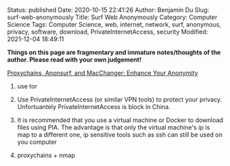 Status: published
Date: 2020-10-15 22:41:26
Author: Benjamin Du
Slug: surf-web-anonymously
Title: Surf Web Anonymously
Category: Computer Science
Tags: Computer Science, web, internet, network, surf, anonymous, privacy, software, download, PrivateInternetAccess, security
Modified: 2021-12-04 18:49:11

**Things on this page are fragmentary and immature notes/thoughts of the author. Please read with your own judgement!**

[Proxychains, Anonsurf, and MacChanger: Enhance Your Anonymity](https://dzone.com/articles/proxychains-anonsurf-and-macchanger-enhance-your-a)

1. use tor

1. Use PrivateInternetAccess (or similar VPN tools) to protect your privacy.
    Unfortuantely PrivateInternetAccess is block in China.

2. It is recommended that you use a virtual machine or Docker to download files using PIA.
    The advantage is that only the virtual machine's ip is map to a different one,
    ip sensitive tools such as ssh can still be used on you computer

3. proxychains + nmap